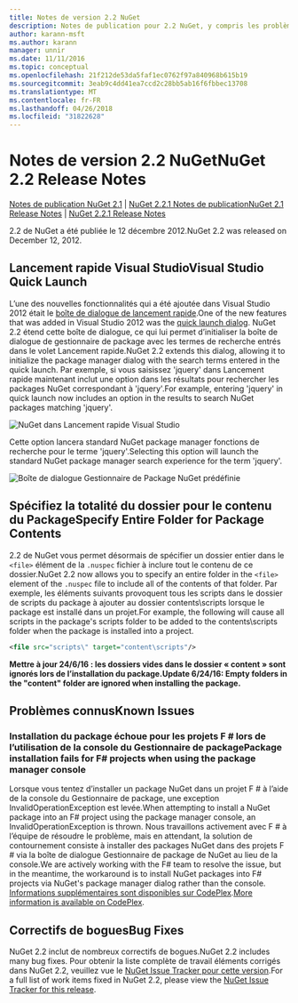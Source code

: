 ```yaml
---
title: Notes de version 2.2 NuGet
description: Notes de publication pour 2.2 NuGet, y compris les problèmes connus, les correctifs de bogues, les fonctionnalités ajoutées et dcr.
author: karann-msft
ms.author: karann
manager: unnir
ms.date: 11/11/2016
ms.topic: conceptual
ms.openlocfilehash: 21f212de53da5faf1ec0762f97a840968b615b19
ms.sourcegitcommit: 3eab9c4dd41ea7ccd2c28bb5ab16f6fbbec13708
ms.translationtype: MT
ms.contentlocale: fr-FR
ms.lasthandoff: 04/26/2018
ms.locfileid: "31822628"
---
```

# <a name="nuget-22-release-notes"></a><span data-ttu-id="35e2f-103">Notes de version 2.2 NuGet</span><span class="sxs-lookup"><span data-stu-id="35e2f-103">NuGet 2.2 Release Notes</span></span>

<span data-ttu-id="35e2f-104">[Notes de publication NuGet 2.1](../release-notes/nuget-2.1.md) | [NuGet 2.2.1 Notes de publication](../release-notes/nuget-2.2.1.md)</span><span class="sxs-lookup"><span data-stu-id="35e2f-104">[NuGet 2.1 Release Notes](../release-notes/nuget-2.1.md) | [NuGet 2.2.1 Release Notes](../release-notes/nuget-2.2.1.md)</span></span>

<span data-ttu-id="35e2f-105">2.2 de NuGet a été publiée le 12 décembre 2012.</span><span class="sxs-lookup"><span data-stu-id="35e2f-105">NuGet 2.2 was released on December 12, 2012.</span></span>

## <a name="visual-studio-quick-launch"></a><span data-ttu-id="35e2f-106">Lancement rapide Visual Studio</span><span class="sxs-lookup"><span data-stu-id="35e2f-106">Visual Studio Quick Launch</span></span>
<span data-ttu-id="35e2f-107">L’une des nouvelles fonctionnalités qui a été ajoutée dans Visual Studio 2012 était le [boîte de dialogue de lancement rapide](/visualstudio/ide/reference/quick-launch-environment-options-dialog-box).</span><span class="sxs-lookup"><span data-stu-id="35e2f-107">One of the new features that was added in Visual Studio 2012 was the [quick launch dialog](/visualstudio/ide/reference/quick-launch-environment-options-dialog-box).</span></span> <span data-ttu-id="35e2f-108">NuGet 2.2 étend cette boîte de dialogue, ce qui lui permet d’initialiser la boîte de dialogue de gestionnaire de package avec les termes de recherche entrés dans le volet Lancement rapide.</span><span class="sxs-lookup"><span data-stu-id="35e2f-108">NuGet 2.2 extends this dialog, allowing it to initialize the package manager dialog with the search terms entered in the quick launch.</span></span> <span data-ttu-id="35e2f-109">Par exemple, si vous saisissez 'jquery' dans Lancement rapide maintenant inclut une option dans les résultats pour rechercher les packages NuGet correspondant à 'jquery'.</span><span class="sxs-lookup"><span data-stu-id="35e2f-109">For example, entering 'jquery' in quick launch now includes an option in the results to search NuGet packages matching 'jquery'.</span></span>

![NuGet dans Lancement rapide Visual Studio](./media/quick-launch.png)

<span data-ttu-id="35e2f-111">Cette option lancera standard NuGet package manager fonctions de recherche pour le terme 'jquery'.</span><span class="sxs-lookup"><span data-stu-id="35e2f-111">Selecting this option will launch the standard NuGet package manager search experience for the term 'jquery'.</span></span>

![Boîte de dialogue Gestionnaire de Package NuGet prédéfinie](./media/pkg-mgr-search-from-quick-launch.png)

## <a name="specify-entire-folder-for-package-contents"></a><span data-ttu-id="35e2f-113">Spécifiez la totalité du dossier pour le contenu du Package</span><span class="sxs-lookup"><span data-stu-id="35e2f-113">Specify Entire Folder for Package Contents</span></span>
<span data-ttu-id="35e2f-114">2.2 de NuGet vous permet désormais de spécifier un dossier entier dans le `<file>` élément de la `.nuspec` fichier à inclure tout le contenu de ce dossier.</span><span class="sxs-lookup"><span data-stu-id="35e2f-114">NuGet 2.2 now allows you to specify an entire folder in the `<file>` element of the `.nuspec` file to include all of the contents of that folder.</span></span> <span data-ttu-id="35e2f-115">Par exemple, les éléments suivants provoquent tous les scripts dans le dossier de scripts du package à ajouter au dossier contents\scripts lorsque le package est installé dans un projet.</span><span class="sxs-lookup"><span data-stu-id="35e2f-115">For example, the following will cause all scripts in the package's scripts folder to be added to the contents\scripts folder when the package is installed into a project.</span></span>

```xml
<file src="scripts\" target="content\scripts"/>
```

<span data-ttu-id="35e2f-116">**Mettre à jour 24/6/16 : les dossiers vides dans le dossier « content » sont ignorés lors de l’installation du package.**</span><span class="sxs-lookup"><span data-stu-id="35e2f-116">**Update 6/24/16: Empty folders in the "content" folder are ignored when installing the package.**</span></span>

## <a name="known-issues"></a><span data-ttu-id="35e2f-117">Problèmes connus</span><span class="sxs-lookup"><span data-stu-id="35e2f-117">Known Issues</span></span>

### <a name="package-installation-fails-for-f-projects-when-using-the-package-manager-console"></a><span data-ttu-id="35e2f-118">Installation du package échoue pour les projets F # lors de l’utilisation de la console du Gestionnaire de package</span><span class="sxs-lookup"><span data-stu-id="35e2f-118">Package installation fails for F# projects when using the package manager console</span></span>
<span data-ttu-id="35e2f-119">Lorsque vous tentez d’installer un package NuGet dans un projet F # à l’aide de la console du Gestionnaire de package, une exception InvalidOperationException est levée.</span><span class="sxs-lookup"><span data-stu-id="35e2f-119">When attempting to install a NuGet package into an F# project using the package manager console, an InvalidOperationException is thrown.</span></span> <span data-ttu-id="35e2f-120">Nous travaillons activement avec F # à l’équipe de résoudre le problème, mais en attendant, la solution de contournement consiste à installer des packages NuGet dans des projets F # via la boîte de dialogue Gestionnaire de package de NuGet au lieu de la console.</span><span class="sxs-lookup"><span data-stu-id="35e2f-120">We are actively working with the F# team to resolve the issue, but in the meantime, the workaround is to install NuGet packages into F# projects via NuGet's package manager dialog rather than the console.</span></span> <span data-ttu-id="35e2f-121">[Informations supplémentaires sont disponibles sur CodePlex](http://nuget.codeplex.com/workitem/2873).</span><span class="sxs-lookup"><span data-stu-id="35e2f-121">[More information is available on CodePlex](http://nuget.codeplex.com/workitem/2873).</span></span>


## <a name="bug-fixes"></a><span data-ttu-id="35e2f-122">Correctifs de bogues</span><span class="sxs-lookup"><span data-stu-id="35e2f-122">Bug Fixes</span></span>
<span data-ttu-id="35e2f-123">NuGet 2.2 inclut de nombreux correctifs de bogues.</span><span class="sxs-lookup"><span data-stu-id="35e2f-123">NuGet 2.2 includes many bug fixes.</span></span> <span data-ttu-id="35e2f-124">Pour obtenir la liste complète de travail éléments corrigés dans NuGet 2.2, veuillez vue le [NuGet Issue Tracker pour cette version](http://nuget.codeplex.com/workitem/list/advanced?keyword=&status=Closed&type=All&priority=All&release=NuGet%202.2&assignedTo=All&component=All&sortField=LastUpdatedDate&sortDirection=Descending&page=0).</span><span class="sxs-lookup"><span data-stu-id="35e2f-124">For a full list of work items fixed in NuGet 2.2, please view the [NuGet Issue Tracker for this release](http://nuget.codeplex.com/workitem/list/advanced?keyword=&status=Closed&type=All&priority=All&release=NuGet%202.2&assignedTo=All&component=All&sortField=LastUpdatedDate&sortDirection=Descending&page=0).</span></span>
